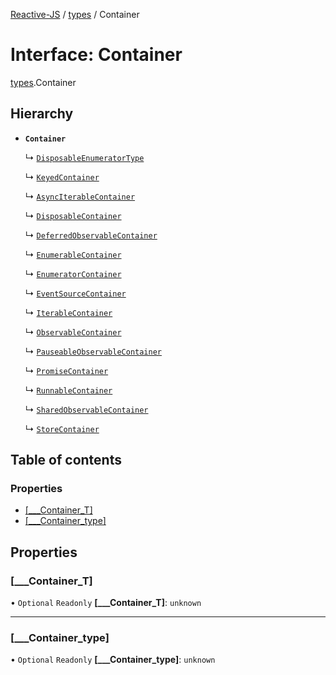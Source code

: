 [Reactive-JS](../README.md) / [types](../modules/types.md) / Container

# Interface: Container

[types](../modules/types.md).Container

## Hierarchy

- **`Container`**

  ↳ [`DisposableEnumeratorType`](Enumerable.DisposableEnumeratorType.md)

  ↳ [`KeyedContainer`](types.KeyedContainer.md)

  ↳ [`AsyncIterableContainer`](types.AsyncIterableContainer.md)

  ↳ [`DisposableContainer`](types.DisposableContainer.md)

  ↳ [`DeferredObservableContainer`](types.DeferredObservableContainer.md)

  ↳ [`EnumerableContainer`](types.EnumerableContainer.md)

  ↳ [`EnumeratorContainer`](types.EnumeratorContainer.md)

  ↳ [`EventSourceContainer`](types.EventSourceContainer.md)

  ↳ [`IterableContainer`](types.IterableContainer.md)

  ↳ [`ObservableContainer`](types.ObservableContainer.md)

  ↳ [`PauseableObservableContainer`](types.PauseableObservableContainer.md)

  ↳ [`PromiseContainer`](types.PromiseContainer.md)

  ↳ [`RunnableContainer`](types.RunnableContainer.md)

  ↳ [`SharedObservableContainer`](types.SharedObservableContainer.md)

  ↳ [`StoreContainer`](types.StoreContainer.md)

## Table of contents

### Properties

- [[\_\_\_Container\_T]](types.Container.md#[___container_t])
- [[\_\_\_Container\_type]](types.Container.md#[___container_type])

## Properties

### [\_\_\_Container\_T]

• `Optional` `Readonly` **[\_\_\_Container\_T]**: `unknown`

___

### [\_\_\_Container\_type]

• `Optional` `Readonly` **[\_\_\_Container\_type]**: `unknown`
